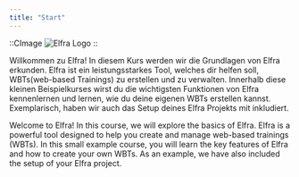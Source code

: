 ```yaml
---
title: "Start"
---
```


::CImage
![Elfra Logo](/images/courses/elfra-getting-started/Elfra-logo.jpg)
::

Willkommen zu Elfra! In diesem Kurs werden wir die Grundlagen von Elfra erkunden. Elfra ist ein leistungsstarkes Tool, welches dir helfen soll, WBTs(web-based Trainings) zu erstellen und zu verwalten.
Innerhalb diese kleinen Beispielkurses wirst du die wichtigsten Funktionen von Elfra kennenlernen und lernen, wie du deine eigenen WBTs erstellen kannst. Exemplarisch, haben wir auch das Setup deines Elfra Projekts mit inkludiert.

Welcome to Elfra! In this course, we will explore the basics of Elfra. Elfra is a powerful tool designed to help you create and manage web-based trainings (WBTs).
In this small example course, you will learn the key features of Elfra and how to create your own WBTs. As an example, we have also included the setup of your Elfra project.
